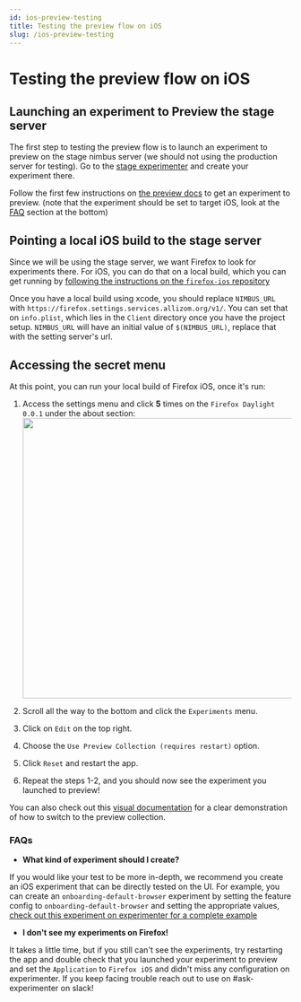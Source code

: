 ```yaml
---
id: ios-preview-testing
title: Testing the preview flow on iOS
slug: /ios-preview-testing
---
```


# Testing the preview flow on iOS

## Launching an experiment to Preview the stage server

The first step to testing the preview flow is to launch an experiment
to preview on the stage nimbus server (we should not using the production server for testing). Go to the [stage experimenter](https://stage.experimenter.nonprod.dataops.mozgcp.net/nimbus/) and create your experiment there.

Follow the first few instructions on [the preview docs](/previewing-experiments) to get an experiment to preview. (note that the experiment should be set to target iOS, look at the [FAQ](#faqs) section at the bottom)

## Pointing a local iOS build to the stage server

Since we will be using the stage server, we want Firefox to look for experiments there. For iOS, you can do that on a local build, which you can get running by [following the instructions on the `firefox-ios` repository](https://github.com/mozilla-mobile/firefox-ios/blob/main/README.md#building-the-code)

Once you have a local build using xcode, you should replace `NIMBUS_URL` with `https://firefox.settings.services.allizom.org/v1/`. You can set that on `info.plist`, which lies in the `Client` directory once you have the project setup. `NIMBUS_URL` will have an initial value of `$(NIMBUS_URL)`, replace that with the setting server's url.

## Accessing the secret menu

At this point, you can run your local build of Firefox iOS, once it's run:

1. Access the settings menu and click **5** times on the `Firefox Daylight 0.0.1` under the about section:
   <img src="/img/firefox-ios/secret-menu-access.png" height="500"/>

2. Scroll all the way to the bottom and click the `Experiments` menu.

3. Click on `Edit` on the top right.

4. Choose the `Use Preview Collection (requires restart)` option.

5. Click `Reset` and restart the app.

6. Repeat the steps 1-2, and you should now see the experiment you launched to preview!

You can also check out this [visual documentation](https://docs.google.com/document/d/1XPF4TQQTxRwWDrp907JtWXi4rCJ0Pg1YOpFGCHz8sBc/edit#) for a clear demonstration of how to switch to the preview collection.

### FAQs

- **What kind of experiment should I create?**

If you would like your test to be more in-depth, we recommend you create an iOS experiment that can be directly tested on the UI. For example, you can create an `onboarding-default-browser` experiment by setting the feature config to `onboarding-default-browser` and setting the appropriate values, [check out this experiment on experimenter for a complete example](https://stage.experimenter.nonprod.dataops.mozgcp.net/nimbus/teshaqtest-preview-flow-showhide-default-browser-title-image)

- **I don't see my experiments on Firefox!**

It takes a little time, but if you still can't see the experiments, try restarting the app and double check that you launched your experiment to preview and set the `Application` to `Firefox iOS` and didn't miss any configuration on experimenter. If you keep facing trouble reach out to use on #ask-experimenter on slack!
